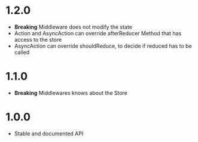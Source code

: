 # 1.2.0
* **Breaking** Middleware does not modify the state
* Action and AsyncAction can override afterReducer Method that has access to the store
* AsyncAction can override shouldReduce, to decide if reduced has to be called

# 1.1.0
* **Breaking** Middlewares knows about the Store

# 1.0.0
* Stable and documented API
